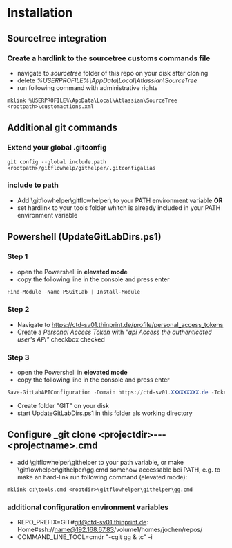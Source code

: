 # Installation

## Sourcetree integration

### Create a hardlink to the sourcetree customs commands file
* navigate to *sourcetree* folder of this repo on your disk after cloning
* delete _%USERPROFILE%\AppData\Local\Atlassian\SourceTree_
* run following command with administrative rights
```
mklink %USERPROFILE%\AppData\Local\Atlassian\SourceTree  <rootpath>\customactions.xml
```
## Additional git commands

### Extend your global .gitconfig
```
git config --global include.path <rootpath>/gitflowhelp/githelper/.gitconfigalias
```

### include to path
* Add <rootpth>\gitflowhelper\gitflowhelper\ to your PATH environment variable **OR**
* set hardlink to your tools folder whitch is already included in your PATH environment variable

## Powershell (UpdateGitLabDirs.ps1) 

### Step 1
* open the Powershell in **elevated mode**
* copy the following line in the console and press enter

```powershell
Find-Module -Name PSGitLab | Install-Module
```

### Step 2
* Navigate to https://ctd-sv01.thinprint.de/profile/personal_access_tokens
* Create a *Personal Access Token* with _"api Access the authenticated user's API"_ checkbox checked

### Step 3
* open the Powershell in **elevated mode**
* copy the following line in the console and press enter

```powershell
Save-GitLabAPIConfiguration -Domain https://ctd-sv01.XXXXXXXXX.de -Token "<insert token here>"
```

* Create folder "GIT" on your disk
* start UpdateGitLabDirs.ps1 in this folder als working directory

## Configure _git clone  \<projectdir\>---\<projectname\>.cmd

* add <rootdir>\gitflowhelper\githelper to your path variable, or make <rootdir>\gitflowhelper\githelper\gg.cmd somehow accessable bei PATH, e.g. to make an hard-link run following command (elevated mode):

```make hardlink
mklink c:\tools.cmd <rootdir>\gitflowhelper\githelper\gg.cmd
```

### additional configuration environment variables

* REPO_PREFIX=GIT#git@ctd-sv01.thinprint.de: Home#ssh://name@192.168.67.83/volume1/homes/jochen/repos/
* COMMAND_LINE_TOOL=cmdr "-cgit gg & tc" -i
